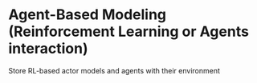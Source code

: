 # Agent-Based Modeling (Reinforcement Learning or Agents interaction)
Store RL-based actor models and agents with their environment
